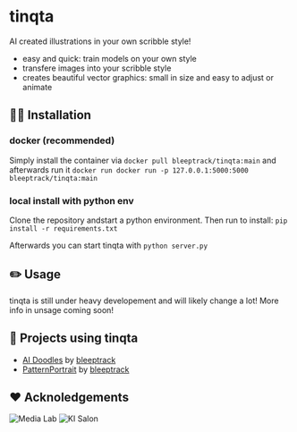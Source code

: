 # tinqta
AI created illustrations in your own scribble style!

- easy and quick: train models on your own style
- transfere images into your scribble style 
- creates beautiful vector graphics: small in size and easy to adjust or animate

## 🧑‍💻 Installation

### docker (recommended)

Simply install the container via 
`docker pull bleeptrack/tinqta:main`
and afterwards run it 
`docker run docker run -p 127.0.0.1:5000:5000 bleeptrack/tinqta:main`

### local install with python env
Clone the repository andstart a python environment.
Then run to install:
`pip install -r requirements.txt`

Afterwards you can start tinqta with
`python server.py`

## ✏️ Usage
tinqta is still under heavy developement and will likely change a lot!
More info in unsage coming soon!

## 👀 Projects using tinqta
- [AI Doodles](https://www.youtube.com/playlist?list=PLSV1FvtNZeQF81iLqAgOjbA1cLRTSrcFl) by [bleeptrack](htttps://www.bleeptrack.de)
- [PatternPortrait](https://bleeptrack.de/projects/patternportrait/) by [bleeptrack](htttps://www.bleeptrack.de)

## ❤️‍ Acknoledgements
![Media Lab](https://github.com/bleeptrack/tinqta/blob/main/.github/mtl-powered-by.png?raw=true)
![KI Salon](https://raw.githubusercontent.com/bleeptrack/tinqta/4de30e2b2a82d4861962624e997b1a8ba3a207a9/.github/Logo_weiss.svg)

